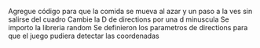Agregue código para que la comida se mueva al azar y un paso a la ves sin salirse del cuadro
Cambie la D de directions por una d minuscula
Se importo la libreria random
Se definieron los parametros de directions para que el juego pudiera
detectar las coordenadas 
